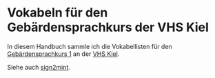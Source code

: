 # Vokabeln für den Gebärdensprachkurs der VHS Kiel

In diesem Handbuch sammle ich die Vokabellisten für den
[Gebärdensprachkurs 1](https://www.foerde-vhs.de/index.php?id=9&kathaupt=26%3B&suchesetzen=false%3B&kfs_stichwort_schlagwort=DGS1&tx_indexedsearch%5Bsubmit_button%5D=)
an der [VHS Kiel](https://www.foerde-vhs.de/).

Siehe auch [sign2mint](https://sign2mint.de/entries).